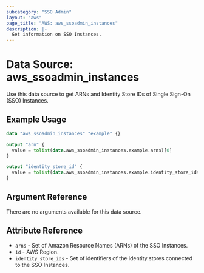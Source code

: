 ```yaml
---
subcategory: "SSO Admin"
layout: "aws"
page_title: "AWS: aws_ssoadmin_instances"
description: |-
  Get information on SSO Instances.
---
```


# Data Source: aws_ssoadmin_instances

Use this data source to get ARNs and Identity Store IDs of Single Sign-On (SSO) Instances.

## Example Usage

```terraform
data "aws_ssoadmin_instances" "example" {}

output "arn" {
  value = tolist(data.aws_ssoadmin_instances.example.arns)[0]
}

output "identity_store_id" {
  value = tolist(data.aws_ssoadmin_instances.example.identity_store_ids)[0]
}
```

## Argument Reference

There are no arguments available for this data source.

## Attribute Reference

* `arns` - Set of Amazon Resource Names (ARNs) of the SSO Instances.
* `id` - AWS Region.
* `identity_store_ids` - Set of identifiers of the identity stores connected to the SSO Instances.
